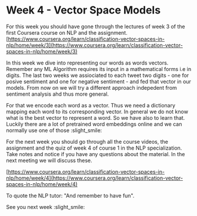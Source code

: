 # Week 4 - Vector Space Models

For this week you should have gone through the lectures of week 3 of the first Coursera course on NLP and the assignment. [https://www.coursera.org/learn/classification-vector-spaces-in-nlp/home/week/3](https://www.coursera.org/learn/classification-vector-spaces-in-nlp/home/week/3)

In this week we dive into representing our words as words vectors. Remember any ML Algorithm requires its input in a mathematical forms i.e in digits. The last two weeks we assiociated to each tweet two digits - one for posive sentiment and one for negative sentiment - and fed that vector in our models. From now on we will try a different approach indepedent from sentiment analysis ahd thus more general.

For that we encode each word as a vector. Thus we need a dictionary mapping each word to its corresponding vector. In general we do not know what is the best vector to represent a word. So we have also to learn that. Luckily there are a lot of pretrained word embeddings online and we can normally use one of those :slight\_smile:&#x20;

For the next week you should go through all the course videos,  the assignment and the quiz of week 4 of course 1 in the NLP specialization. Take notes and notice if you have any questions about the material. In the next meeting we will discuss these.

[https://www.coursera.org/learn/classification-vector-spaces-in-nlp/home/week/4](https://www.coursera.org/learn/classification-vector-spaces-in-nlp/home/week/4)

To quote the NLP tutor: "And remember to have fun".&#x20;

See you next week :slight\_smile:&#x20;

